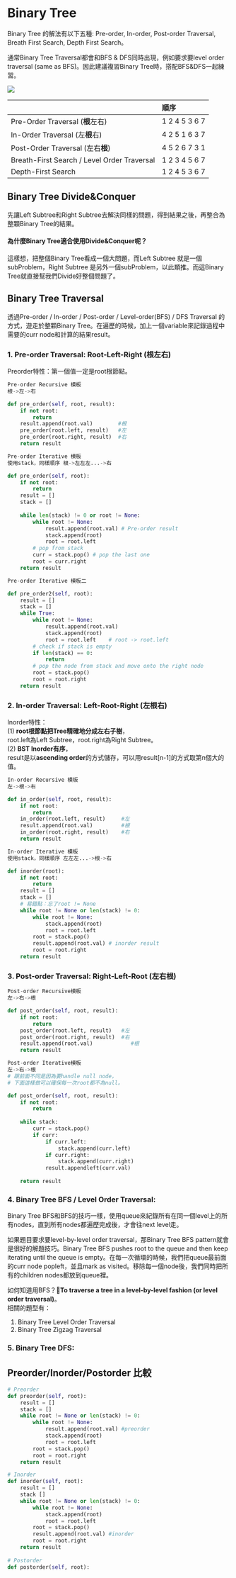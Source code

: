 # Binary Tree

Binary Tree 的解法有以下五種: Pre-order, In-order, Post-order Traversal, Breath First Search, Depth First Search。

通常Binary Tree Traversal都會和BFS & DFS同時出現，例如要求要level order traversal \(same as BFS\)。因此建議複習Binary Tree時，搭配BFS&DFS一起練習。

![](../../.gitbook/assets/tree-traversals-clean.png)

|  | 順序 |
| :--- | :--- |
| Pre-Order Traversal \(**根**左右\) | 1 2 4 5 3 6 7                                                          |
| In-Order Traversal \(左**根**右\) | 4 2 5 1 6 3 7 |
| Post-Order Traversal \(左右**根**\) | 4 5 2 6 7 3 1 |
| Breath-First Search / Level Order Traversal | 1 2 3 4 5 6 7 |
| Depth-First Search | 1 2 4 5 3 6 7 |

  


## Binary Tree Divide&Conquer

先讓Left Subtree和Right Subtree去解決同樣的問題，得到結果之後，再整合為整顆Binary Tree的結果。

#### 為什麼Binary Tree適合使用Divide&Conquer呢？

這樣想，把整個Binary Tree看成一個大問題，而Left Subtree 就是一個subProblem，Right Subtree 是另外一個subProblem，以此類推。而這Binary Tree就直接幫我們Divide好整個問題了。 

## Binary Tree Traversal 

透過Pre-order / In-order / Post-order / Level-order\(BFS\) / DFS Traversal 的方式，遊走於整顆Binary Tree。在遍歷的時候，加上一個variable來記錄過程中需要的curr node和計算的結果result。

### 1. Pre-order Traversal: **Root-Left-Right** \(根左右\)  

Preorder特性：第一個值一定是root根節點。

```python
Pre-order Recursive 模板
根->左->右

def pre_order(self, root, result):
    if not root:
        return 
    result.append(root.val)        #根
    pre_order(root.left, result)   #左
    pre_order(root.right, result)  #右
    return result
```

```python
Pre-order Iterative 模板
使用stack，同樣順序 根->左左左...->右

def pre_order(self, root):
    if not root:
        return 
    result = []
    stack = []
    
    while len(stack) != 0 or root != None:
        while root != None:
            result.append(root.val) # Pre-order result
            stack.append(root)
            root = root.left
        # pop from stack
        curr = stack.pop() # pop the last one
        root = curr.right
    return result   
```

```python
Pre-order Iterative 模板二

def pre_order2(self, root):
    result = []
    stack = []
    while True:
        while root != None:
            result.append(root.val)
            stack.append(root)
            root = root.left    # root -> root.left
        # check if stack is empty
        if len(stack) == 0:
            return
        # pop the node from stack and move onto the right node
        root = stack.pop()
        root = root.right
    return result
```

### 2. In-order Traversal: **Left-Root-Right** \(左根右\)

Inorder特性：  
\(1\) **root根節點把Tree精確地分成左右子樹**，  
root.left為Left Subtree，root.right為Right Subtree。  
\(2\) **BST Inorder有序**，  
result是以**ascending order**的方式儲存，可以用result\[n-1\]的方式取第n個大的值。

```python
In-order Recursive 模板
左->根->右

def in_order(self, root, result):
    if not root:
        return 
    in_order(root.left, result)     #左
    result.append(root.val)         #根
    in_order(root.right, result)    #右
    return result
```

```python
In-order Iterative 模板
使用stack，同樣順序 左左左...->根->右

def inorder(root):
    if not root:
        return 
    result = []
    stack = []
    # 易錯點：忘了root != None
    while root != None or len(stack) != 0:
        while root != None:
            stack.append(root)
            root = root.left
        root = stack.pop()
        result.append(root.val) # inorder result
        root = root.right
    return result
```

### 3. Post-order Traversal: Right-Left-Root \(左右根\)

```python
Post-order Recursive模板
左->右->根

def post_order(self, root, result):
    if not root:
        return 
    post_order(root.left, result)   #左
    post_order(root.right, result)  #右
    result.append(root.val)            #根
    return result
```

```python
Post-order Iterative模板
左->右->根
# 跟前面不同是因為要handle null node，
# 下面這樣做可以確保每一次root都不為null。

def post_order(self, root, result):
    if not root:
        return 
    
    while stack:
        curr = stack.pop()
        if curr:
            if curr.left:
                stack.append(curr.left)
            if curr.right:
                stack.append(curr.right)
            result.appendleft(curr.val)
            
    return result
```

### 4. Binary Tree BFS / Level Order Traversal:

Binary Tree BFS和BFS的技巧一樣，使用queue來紀錄所有在同一個level上的所有nodes，直到所有nodes都遍歷完成後，才會往next level走。

如果題目要求要level-by-level order traversal，那Binary Tree BFS pattern就會是很好的解題技巧。Binary Tree BFS pushes root to the queue and then keep iterating until the queue is empty。在每一次循環的時候，我們把queue最前面的curr node popleft，並且mark as visited。移除每一個node後，我們同時把所有的children nodes都放到queue裡。

如何知道用BFS？**To traverse a tree in a level-by-level fashion \(or level order traversal\)**。  
相關的題型有：

1. Binary Tree Level Order Traversal
2. Binary Tree Zigzag Traversal

### 5. Binary Tree DFS: 



## Preorder/Inorder/Postorder 比較

```python
# Preorder
def preorder(self, root):
    result = []
    stack = []
    while root != None or len(stack) != 0:
        while root != None:
            result.append(root.val) #preorder
            stack.append(root) 
            root = root.left
        root = stack.pop()
        root = root.right
    return result

# Inorder
def inorder(self, root):
    result = []
    stack []
    while root != None or len(stack) != 0:
        while root != None:
            stack.append(root)
            root = root.left
        root = stack.pop()
        result.append(root.val) #inorder
        root = root.right
    return result
    
# Postorder
def postorder(self, root):
    
```

